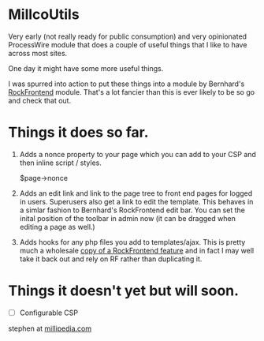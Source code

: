 # MillcoUtils

Very early (not really ready for public consumption) and very opinionated ProcessWire module that does a couple of useful things that I like to have across most sites.

One day it might have some more useful things.

I was spurred into action to put these things into a module by Bernhard's [RockFrontend](https://processwire.com/modules/rock-frontend/) module. That's a lot fancier than this is ever likely to be so go and check that out.

# Things it does so far.

1. Adds a nonce property to your page which you can add to your CSP and then inline script / styles.

    $page->nonce

2. Adds an edit link and link to the page tree to front end pages for logged in users. Superusers also get a link to edit the template. This behaves in a simlar fashion to Bernhard's RockFrontend edit bar. You can set the inital position of the toolbar in admin now (it can be dragged when editing a page as well.)

3. Adds hooks for any php files you add to templates/ajax. This is pretty much a wholesale [copy of a RockFrontend feature](https://www.baumrock.com/en/processwire/modules/rockfrontend/docs/ajax/) and in fact I may well take it back out and rely on RF rather than duplicating it.

# Things it doesn't yet but will soon.

- [ ] Configurable CSP


stephen at [millipedia.com](https://millipedia.com)